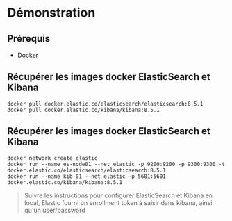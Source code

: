 # Démonstration

## Prérequis

* Docker

## Récupérer les images docker ElasticSearch et Kibana

```shell
docker pull docker.elastic.co/elasticsearch/elasticsearch:8.5.1
docker pull docker.elastic.co/kibana/kibana:8.5.1
```

## Récupérer les images docker ElasticSearch et Kibana

```shell
docker network create elastic
docker run --name es-node01 --net elastic -p 9200:9200 -p 9300:9300 -t docker.elastic.co/elasticsearch/elasticsearch:8.5.1
docker run --name kib-01 --net elastic -p 5601:5601 docker.elastic.co/kibana/kibana:8.5.1
```

> Suivre les instructions pour configurer ElasticSearch et Kibana en local, Elastic fourni un enrollment token à saisir dans kibana, ainsi qu'un user/password
